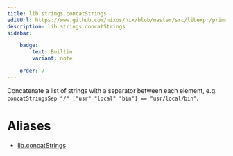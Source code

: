 ```yaml
---
title: lib.strings.concatStrings
editUrl: https://www.github.com/nixos/nix/blob/master/src/libexpr/primops.cc
description: lib.strings.concatStrings
sidebar:

    badge:
        text: Builtin
        variant: note

    order: 7
---
```


Concatenate a list of strings with a separator between each
element, e.g. `concatStringsSep "/" ["usr" "local" "bin"] ==
"usr/local/bin"`.


# Aliases

- [lib.concatStrings](/reference/libconcatStrings)


